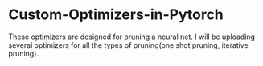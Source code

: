 # Custom-Optimizers-in-Pytorch
These optimizers are designed for pruning a neural net. I will be uploading several optimizers for all the types of pruning(one shot pruning, iterative pruning).
